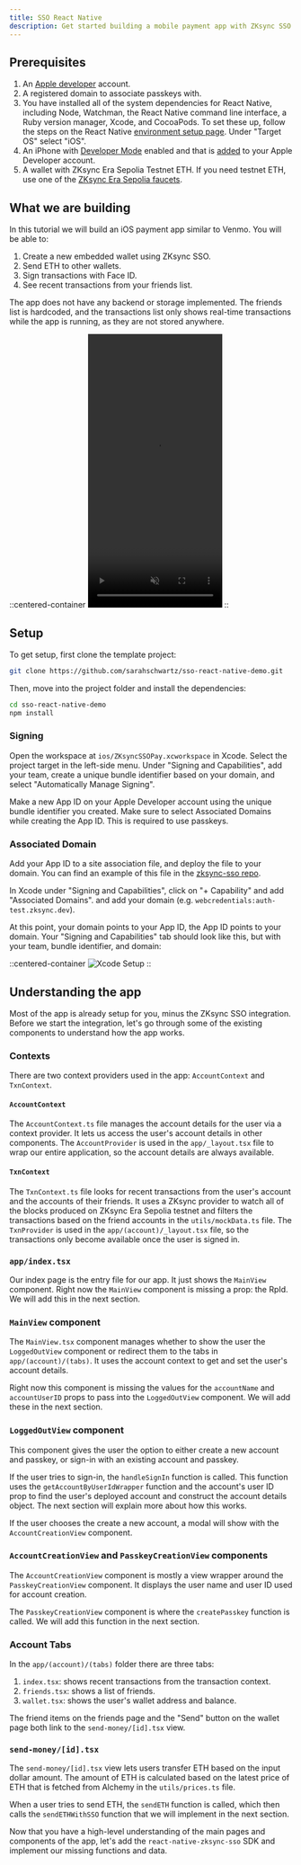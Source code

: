 ```yaml
---
title: SSO React Native
description: Get started building a mobile payment app with ZKsync SSO
---
```


## Prerequisites

1. An [Apple developer](https://developer.apple.com/) account.
1. A registered domain to associate passkeys with.
1. You have installed all of the system dependencies for React Native,
  including Node, Watchman, the React Native command line interface, a Ruby version manager, Xcode, and CocoaPods.
  To set these up, follow the steps on the React Native [environment setup page](https://reactnative.dev/docs/set-up-your-environment).
  Under "Target OS" select "iOS".
1. An iPhone with [Developer Mode](https://developer.apple.com/documentation/xcode/enabling-developer-mode-on-a-device) enabled
  and that is [added](https://developer.apple.com/help/account/devices/register-a-single-device/) to your Apple Developer account.
1. A wallet with ZKsync Era Sepolia Testnet ETH.
  If you need testnet ETH, use one of the [ZKsync Era Sepolia faucets](https://docs.zksync.io/zksync-era/ecosystem/network-faucets).

## What we are building

In this tutorial we will build an iOS payment app similar to Venmo.
You will be able to:

  1. Create a new embedded wallet using ZKsync SSO.
  1. Send ETH to other wallets.
  1. Sign transactions with Face ID.
  1. See recent transactions from your friends list.

The app does not have any backend or storage implemented.
The friends list is hardcoded,
and the transactions list only shows real-time transactions while the app is running,
as they are not stored anywhere.

::centered-container
<video width="239" height="487" controls muted>
  <source src="/images/sso-react-native/sso-demo.mp4" type="video/mp4">
  Your browser does not support the video tag.
</video>
::

## Setup

To get setup, first clone the template project:

```bash
git clone https://github.com/sarahschwartz/sso-react-native-demo.git
```

Then, move into the project folder and install the dependencies:

```bash
cd sso-react-native-demo
npm install
```

### Signing

Open the workspace at `ios/ZKsyncSSOPay.xcworkspace` in Xcode.
Select the project target in the left-side menu.
Under "Signing and Capabilities",
add your team, create a unique bundle identifier based on your domain,
and select "Automatically Manage Signing".

Make a new App ID on your Apple Developer account using the unique bundle identifier you created.
Make sure to select Associated Domains while creating the App ID.
This is required to use passkeys.

### Associated Domain

Add your App ID to a site association file, and deploy the file to your domain.
You can find an example of this file in the [zksync-sso repo](https://github.com/matter-labs/zksync-sso/blob/main/packages/auth-server/public/.well-known/apple-app-site-association).

In Xcode under "Signing and Capabilities",
click on "+ Capability" and add "Associated Domains".
and add your domain (e.g. `webcredentials:auth-test.zksync.dev`).

At this point, your domain points to your App ID, the App ID points to your domain.
Your "Signing and Capabilities" tab should look like this, but with your team, bundle identifier, and domain:

::centered-container
![Xcode Setup](/images/sso-react-native/xcode-setup.png)
::

## Understanding the app

Most of the app is already setup for you, minus the ZKsync SSO integration.
Before we start the integration,
let's go through some of the existing components to understand how the app works.

### Contexts

There are two context providers used in the app: `AccountContext` and `TxnContext`.

#### `AccountContext`

The `AccountContext.ts` file manages the account details for the user via a context provider.
It lets us access the user's account details in other components.
The `AccountProvider` is used in the `app/_layout.tsx` file to wrap our entire application,
so the account details are always available.

#### `TxnContext`

The `TxnContext.ts` file looks for recent transactions from the user's account
and the accounts of their friends.
It uses a ZKsync provider to watch all of the blocks produced on ZKsync Era Sepolia testnet and filters the transactions
based on the friend accounts in the `utils/mockData.ts` file.
The `TxnProvider` is used in the `app/(account)/_layout.tsx` file,
so the transactions only become available once the user is signed in.

### `app/index.tsx`

Our index page is the entry file for our app.
It just shows the `MainView` component.
Right now the `MainView` component is missing a prop: the RpId.
We will add this in the next section.

### `MainView` component

The `MainView.tsx` component manages whether to show the user the `LoggedOutView` component or redirect them to the tabs in `app/(account)/(tabs)`.
It uses the account context to get and set the user's account details.

Right now this component is missing the values for the `accountName` and `accountUserID` props to pass into the `LoggedOutView` component.
We will add these in the next section.

### `LoggedOutView` component

This component gives the user the option to either
create a new account and passkey,
or sign-in with an existing account and passkey.

If the user tries to sign-in,
the `handleSignIn` function is called.
This function uses the `getAccountByUserIdWrapper` function and the account's user ID prop to find the user's deployed account
and construct the account details object.
The next section will explain more about how this works.

If the user chooses the create a new account,
a modal will show with the `AccountCreationView` component.

### `AccountCreationView` and `PasskeyCreationView` components

The `AccountCreationView` component is mostly a view wrapper around the `PasskeyCreationView` component.
It displays the user name and user ID used for account creation.

The `PasskeyCreationView` component is where the `createPasskey` function is called.
We will add this function in the next section.

### Account Tabs

In the `app/(account)/(tabs)` folder there are three tabs:

1. `index.tsx`: shows recent transactions from the transaction context.
1. `friends.tsx`: shows a list of friends.
1. `wallet.tsx`: shows the user's wallet address and balance.

The friend items on the friends page and the "Send" button on the wallet page both link to the `send-money/[id].tsx` view.

### `send-money/[id].tsx`

The `send-money/[id].tsx` view lets users transfer ETH based on the input dollar amount.
The amount of ETH is calculated based on the latest price of ETH that is fetched from Alchemy in the `utils/prices.ts` file.

When a user tries to send ETH,
the `sendETH` function is called,
which then calls the `sendETHWithSSO` function that we will implement in the next section.

Now that you have a high-level understanding of the main pages and components of the app,
let's add the `react-native-zksync-sso` SDK and implement our missing functions and data.
